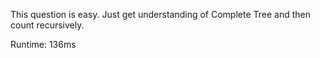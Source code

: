 This question is easy. Just get understanding of Complete Tree and then count recursively.

Runtime: 136ms
